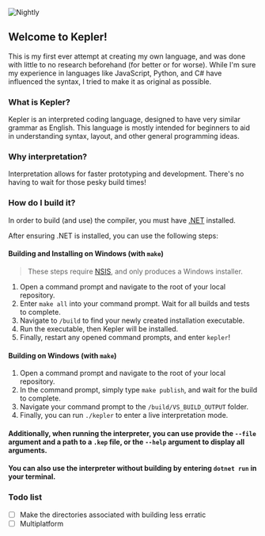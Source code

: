 ![Nightly](https://github.com/Ironfacebuster/kepler/actions/workflows/nightly.yml/badge.svg)

## Welcome to Kepler!
This is my first ever attempt at creating my own language, and was done with little to no research beforehand (for better or for worse). While I'm sure my experience in languages like JavaScript, Python, and C# have influenced the syntax, I tried to make it as original as possible.

### What is Kepler?
Kepler is an interpreted coding language, designed to have very similar grammar as English. This language is mostly intended for beginners to aid in understanding syntax, layout, and other general programming ideas.

### Why interpretation?
Interpretation allows for faster prototyping and development. There's no having to wait for those pesky build times!

### How do I build it?
In order to build (and use) the compiler, you must have [.NET](https://dotnet.microsoft.com/download) installed.

After ensuring .NET is installed, you can use the following steps:

#### **Building and Installing on Windows** (with `make`)
> These steps require [NSIS](https://nsis.sourceforge.io/Main_Page), and only produces a Windows installer.
1. Open a command prompt and navigate to the root of your local repository.
2. Enter `make all` into your command prompt. Wait for all builds and tests to complete.
3. Navigate to `/build` to find your newly created installation executable.
4. Run the executable, then Kepler will be installed.
5. Finally, restart any opened command prompts, and enter `kepler`!

#### **Building on Windows** (with `make`)
1. Open a command prompt and navigate to the root of your local repository.
2. In the command prompt, simply type `make publish`, and wait for the build to complete.
3. Navigate your command prompt to the `/build/VS_BUILD_OUTPUT` folder.
4. Finally, you can run `./kepler` to enter a live interpretation mode.

#### **Additionally**, when running the interpreter, you can use provide the `--file` argument and a path to a `.kep` file, or the `--help` argument to display all arguments.
#### You can also use the interpreter **without building** by entering `dotnet run` in your terminal.

### Todo list
- [ ] Make the directories associated with building less erratic
- [ ] Multiplatform
